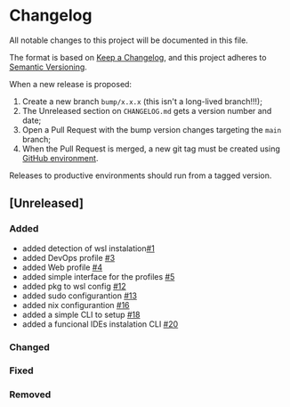 # Changelog

All notable changes to this project will be documented in this file.

The format is based on [Keep a Changelog](https://keepachangelog.com/en/1.0.0/), and this project adheres to [Semantic Versioning](https://semver.org/spec/v2.0.0.html).

When a new release is proposed:

1. Create a new branch `bump/x.x.x` (this isn't a long-lived branch!!!);
2. The Unreleased section on `CHANGELOG.md` gets a version number and date;
3. Open a Pull Request with the bump version changes targeting the `main` branch;
4. When the Pull Request is merged, a new git tag must be created using [GitHub environment](https://github.com/bl4ckw1d0w/dev-starter/tags).

Releases to productive environments should run from a tagged version.

## [Unreleased]

### Added

- added detection of wsl instalation[#1](https://github.com/bl4ckw1d0w/dev-starter/issues/1)
- added DevOps profile [#3](https://github.com/bl4ckw1d0w/dev-starter/issues/3)
- added Web profile [#4](https://github.com/bl4ckw1d0w/dev-starter/issues/4)
- added simple interface for the profiles [#5](https://github.com/bl4ckw1d0w/dev-starter/issues/5)
- added pkg to wsl config [#12](https://github.com/bl4ckw1d0w/dev-starter/issues/12)
- added sudo configurantion [#13](https://github.com/bl4ckw1d0w/dev-starter/issues/13)
- added nix configurantion [#16](https://github.com/bl4ckw1d0w/dev-starter/issues/16)
- added a simple CLI to setup [#18](https://github.com/bl4ckw1d0w/dev-starter/issues/18)
- added a funcional IDEs instalation CLI [#20](https://github.com/bl4ckw1d0w/dev-starter/issues/20)

### Changed

### Fixed

### Removed